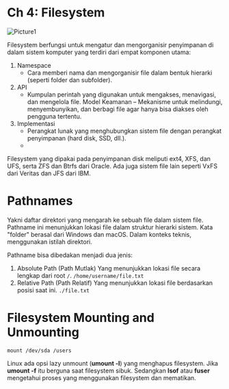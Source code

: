 # Ch 4: Filesystem

![Picture1](https://miro.medium.com/v2/resize:fit:1400/format:webp/1*quw0WvsLLCxad3WC6fjQ1Q.png)

Filesystem berfungsi untuk mengatur dan mengorganisir penyimpanan di dalam sistem komputer yang terdiri dari empat komponen utama:
1. Namespace
   - Cara memberi nama dan mengorganisir file dalam bentuk hierarki (seperti folder dan subfolder).
2. API
   - Kumpulan perintah yang digunakan untuk mengakses, menavigasi, dan mengelola file.
Model Keamanan – Mekanisme untuk melindungi, menyembunyikan, dan berbagi file agar hanya bisa diakses oleh pengguna tertentu.
3. Implementasi
   - Perangkat lunak yang menghubungkan sistem file dengan perangkat penyimpanan (hard disk, SSD, dll.).
   -
Filesystem yang dipakai pada penyimpanan disk meliputi ext4, XFS, dan UFS, serta ZFS dan Btrfs dari Oracle. Ada juga sistem file lain seperti VxFS dari Veritas dan JFS dari IBM.

# Pathnames
Yakni daftar direktori yang mengarah ke sebuah file dalam sistem file. Pathname ini menunjukkan lokasi file dalam struktur hierarki sistem. 
Kata "folder" berasal dari Windows dan macOS. Dalam konteks teknis, menggunakan istilah direktori.

Pathname bisa dibedakan menjadi dua jenis:
1. Absolute Path (Path Mutlak)
Yang menunjukkan lokasi file secara lengkap dari root `/`. 
`/home/username/file.txt`
2. Relative Path (Path Relatif)
Yang menunjukkan lokasi file berdasarkan posisi saat ini.
`./file.txt`

# Filesystem Mounting and Unmounting
`mount /dev/sda /users`

Linux ada opsi lazy unmount (**umount -l**) yang menghapus filesystem. Jika **umount -f** itu berguna saat filesystem sibuk. Sedangkan **lsof** atau **fuser** mengetahui proses yang menggunakan filesystem dan mematikan.

